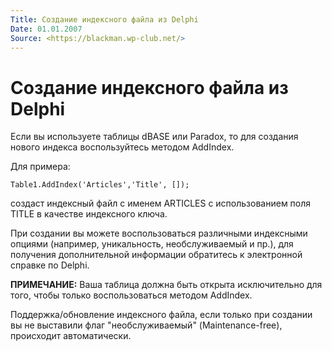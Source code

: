 ```yaml
---
Title: Создание индексного файла из Delphi
Date: 01.01.2007
Source: <https://blackman.wp-club.net/>
---
```



Создание индексного файла из Delphi
===================================

Если вы используете таблицы dBASE или Paradox, то для создания нового
индекса воспользуйтесь методом AddIndex.

Для примера:

    Table1.AddIndex('Articles','Title', []);

создаст индексный файл с именем ARTICLES с использованием поля TITLE в
качестве индексного ключа.

При создании вы можете воспользоваться различными индексными опциями
(например, уникальность, необслуживаемый и пр.),
для получения дополнительной информации обратитесь к
электронной справке по Delphi.

**ПРИМЕЧАНИЕ:**
Ваша таблица должна быть открыта исключительно для того,
чтобы только воспользоваться методом AddIndex.

Поддержка/обновление индексного файла,
если только при создании вы не выставили флаг "необслуживаемый"
(Maintenance-free), происходит автоматически.

